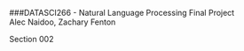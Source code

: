 ###DATASCI266 - Natural Language Processing
Final Project<br />
Alec Naidoo, Zachary Fenton

Section 002
